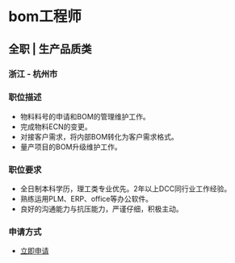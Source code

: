 
# bom工程师
## 全职  |  生产品质类
### 浙江 - 杭州市

### 职位描述
- 物料料号的申请和BOM的管理维护工作。
- 完成物料ECN的变更。
- 对接客户需求，将内部BOM转化为客户需求格式。
- 量产项目的BOM升级维护工作。
### 职位要求
- 全日制本科学历，理工类专业优先。2年以上DCC同行业工作经验。
- 熟练运用PLM、ERP、office等办公软件。
- 良好的沟通能力与抗压能力，严谨仔细，积极主动。
### 申请方式
- <a href="mailto:hr@tuya.com?subject=求职简历-bom工程师-来自GitHub">立即申请</a>